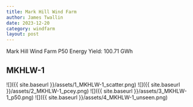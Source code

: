 ```yaml
---
title: Mark Hill Wind Farm
author: James Twallin
date: 2023-12-20
category: windfarm
layout: post
---
```

Mark Hill Wind Farm P50 Energy Yield: 100.71 GWh

MKHLW-1
-------------
![]({{ site.baseurl }}/assets/1_MKHLW-1_scatter.png)
![]({{ site.baseurl }}/assets/2_MKHLW-1_pcey.png)
![]({{ site.baseurl }}/assets/3_MKHLW-1_p50.png)
![]({{ site.baseurl }}/assets/4_MKHLW-1_unseen.png)

